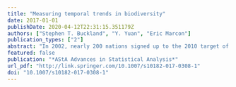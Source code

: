 ```yaml
---
title: "Measuring temporal trends in biodiversity"
date: 2017-01-01
publishDate: 2020-04-12T22:31:15.351179Z
authors: ["Stephen T. Buckland", "Y. Yuan", "Eric Marcon"]
publication_types: ["2"]
abstract: "In 2002, nearly 200 nations signed up to the 2010 target of the Convention for Biological Diversity, ‘to significantly reduce the rate of biodiversity loss by 2010'. To assess whether the target was met, it became necessary to quantify temporal trends in measures of diversity. This resulted in a marked shift in focus for biodiversity measurement. We explore the developments in measuring biodiversity that was prompted by the 2010 target. We consider measures based on species proportions, and also explain why a geometric mean of relative abundance estimates was preferred to such measures for assessing progress towards the target. We look at the use of diversity profiles, and consider how species similarity can be incorporated into diversity measures. We also discuss measures of turnover that can be used to quantify shifts in community composition arising, for example, from climate change."
featured: false
publication: "*AStA Advances in Statistical Analysis*"
url_pdf: "http://link.springer.com/10.1007/s10182-017-0308-1"
doi: "10.1007/s10182-017-0308-1"
---
```


